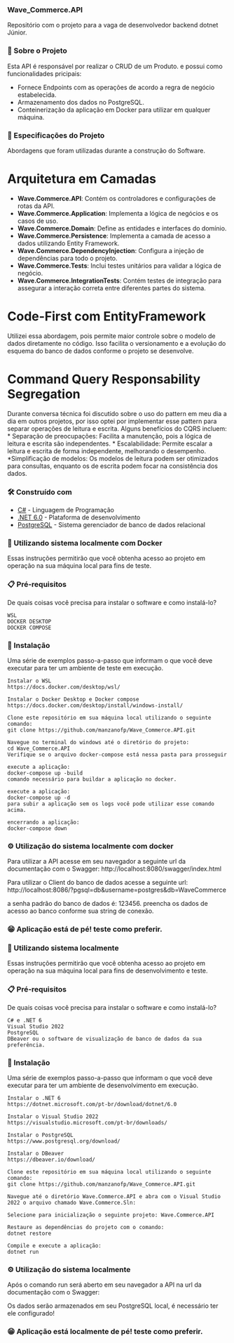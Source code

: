 ### Wave_Commerce.API
Repositório com o projeto para a vaga de desenvolvedor backend dotnet Júnior.

### 📌 Sobre o Projeto
Esta API é responsável por realizar o CRUD de um Produto. e possui como funcionalidades pricipais:
* Fornece Endpoints com as operações de acordo a regra de negócio estabelecida.
* Armazenamento dos dados no PostgreSQL.
* Conteinerização da aplicação em Docker para utilizar em qualquer máquina.

### 📌 Especificações do Projeto
Abordagens que foram utilizadas durante a construção do Software.

# Arquitetura em Camadas
- **Wave.Commerce.API**: Contém os controladores e configurações de rotas da API.
- **Wave.Commerce.Application**: Implementa a lógica de negócios e os casos de uso.
- **Wave.Commerce.Domain**: Define as entidades e interfaces do domínio.
- **Wave.Commerce.Persistence**: Implementa a camada de acesso a dados utilizando Entity Framework.
- **Wave.Commerce.DependencyInjection**: Configura a injeção de dependências para todo o projeto.
- **Wave.Commerce.Tests**: Inclui testes unitários para validar a lógica de negócio.
- **Wave.Commerce.IntegrationTests**: Contém testes de integração para assegurar a interação correta entre diferentes partes do sistema.

# Code-First com EntityFramework
Utilizei essa abordagem, pois permite maior controle sobre o modelo de dados diretamente no código. Isso facilita o versionamento e a evolução do esquema do banco de dados conforme o projeto se desenvolve.

# Command Query Responsability Segregation
Durante conversa técnica foi discutido sobre o uso do pattern em meu dia a dia em outros projetos, por isso optei por implementar esse pattern para separar operações de leitura e escrita. Alguns benefícios do CQRS incluem:
    * Separação de preocupações: Facilita a manutenção, pois a lógica de leitura e escrita são independentes.
    * Escalabilidade: Permite escalar a leitura e escrita de forma independente, melhorando o desempenho.
    *Simplificação de modelos: Os modelos de leitura podem ser otimizados para consultas, enquanto os de escrita podem focar na consistência dos dados.

### 🛠️ Construído com

-   [C#](https://learn.microsoft.com/pt-br/dotnet/csharp/) - Linguagem de Programação
-   [.NET 6.0](https://learn.microsoft.com/pt-br/dotnet/fundamentals/) - Plataforma de desenvolvimento
-   [PostgreSQL](https://www.postgresql.org/docs/) - Sistema gerenciador de banco de dados relacional

### 🚀 Utilizando sistema localmente com Docker

Essas instruções permitirão que você obtenha acesso ao projeto em operação na sua máquina local para fins de teste.

### 📋 Pré-requisitos

De quais coisas você precisa para instalar o software e como instalá-lo?

```
WSL
DOCKER DESKTOP
DOCKER COMPOSE
```

### 🔧 Instalação

Uma série de exemplos passo-a-passo que informam o que você deve executar para ter um ambiente de teste em execução.

```
Instalar o WSL
https://docs.docker.com/desktop/wsl/
```

```
Instalar o Docker Desktop e Docker compose
https://docs.docker.com/desktop/install/windows-install/
```

```
Clone este repositório em sua máquina local utilizando o seguinte comando: 
git clone https://github.com/manzanofp/Wave_Commerce.API.git
```

```
Navegue no terminal do windows até o diretório do projeto:
cd Wave_Commerce.API
Verifique se o arquivo docker-compose está nessa pasta para prosseguir
```

```
execute a aplicação:
docker-compose up -build
comando necessário para buildar a aplicação no docker.
```

```
execute a aplicação:
docker-compose up -d
para subir a aplicação sem os logs você pode utilizar esse comando acima.
```

```
encerrando a aplicação:
docker-compose down
```

### ⚙️ Utilização do sistema localmente com docker

Para utilizar a API acesse em seu navegador a seguinte url da documentação com o Swagger:
http://localhost:8080/swagger/index.html

Para utilizar o Client do banco de dados acesse a seguinte url:
http://localhost:8086/?pgsql=db&username=postgres&db=WaveCommerce

a senha padrão do banco de dados é: 123456.
preencha os dados de acesso ao banco conforme sua string de conexão.

### 😁 Aplicação está de pé! teste como preferir.

### 🚀 Utilizando sistema localmente

Essas instruções permitirão que você obtenha acesso ao projeto em operação na sua máquina local para fins de desenvolvimento e teste.

### 📋 Pré-requisitos

De quais coisas você precisa para instalar o software e como instalá-lo?

```
C# e .NET 6
Visual Studio 2022
PostgreSQL
DBeaver ou o software de visualização de banco de dados da sua preferência.
```

### 🔧 Instalação

Uma série de exemplos passo-a-passo que informam o que você deve executar para ter um ambiente de desenvolvimento em execução.

```
Instalar o .NET 6
https://dotnet.microsoft.com/pt-br/download/dotnet/6.0
```

```
Instalar o Visual Studio 2022
https://visualstudio.microsoft.com/pt-br/downloads/
```

```
Instalar o PostgreSQL
https://www.postgresql.org/download/
```

```
Instalar o DBeaver
https://dbeaver.io/download/
```

```
Clone este repositório em sua máquina local utilizando o seguinte comando: 
git clone https://github.com/manzanofp/Wave_Commerce.API.git
```

```
Navegue até o diretório Wave.Commerce.API e abra com o Visual Studio 2022 o arquivo chamado Wave.Commerce.Sln:
```

```
Selecione para inicialização o seguinte projeto: Wave.Commerce.API
```

```
Restaure as dependências do projeto com o comando:
dotnet restore
```

```
Compile e execute a aplicação:
dotnet run
```

### ⚙️ Utilização do sistema localmente

Após o comando run será aberto em seu navegador a API na url da documentação com o Swagger:

Os dados serão armazenados em seu PostgreSQL local, é necessário ter ele configurado!

### 😁 Aplicação está localmente de pé! teste como preferir.